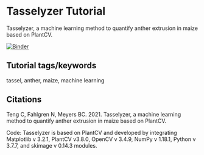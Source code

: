 # Tasselyzer Tutorial

Tasselyzer, a machine learning method to quantify anther extrusion in maize based on PlantCV.

[![Binder](https://mybinder.org/badge_logo.svg)](https://mybinder.org/v2/gh/danforthcenter/plantcv-tasselyzer-tutorial/HEAD)

## Tutorial tags/keywords

tassel, anther, maize, machine learning

## Citations

Teng C, Fahlgren N, Meyers BC. 2021. Tasselyzer, a machine learning method to quantify anther extrusion in maize based on PlantCV.

Code: 
Tasselyzer is based on PlantCV and developed by integrating Matplotlib v 3.2.1, PlantCV v3.8.0, OpenCV v 3.4.9, NumPy v 1.18.1, Python v 3.7.7, and skimage v 0.14.3 modules.
